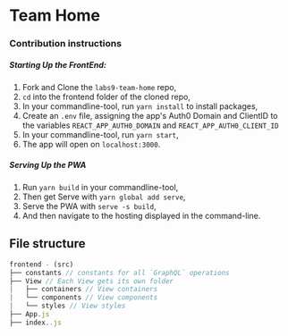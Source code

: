 # Team Home

### Contribution instructions

##### Starting Up the FrontEnd:

1. Fork and Clone the `labs9-team-home` repo,
2. `cd` into the frontend folder of the cloned repo,
3. In your commandline-tool, run `yarn install` to install packages,
4. Create an `.env` file, assigning the app's Auth0 Domain and ClientID to the variables `REACT_APP_AUTH0_DOMAIN` and `REACT_APP_AUTH0_CLIENT_ID`
5. In your commandline-tool, run `yarn start`,
6. The app will open on `localhost:3000`.

##### Serving Up the PWA

1. Run `yarn build` in your commandline-tool,
2. Then get Serve with `yarn global add serve`,
3. Serve the PWA with `serve -s build`,
4. And then navigate to the hosting displayed in the command-line.

## File structure

```javascript
frontend - (src)
├── constants // constants for all `GraphQL` operations
├── View // Each View gets its own folder
|   ├── containers // View containers
|   └── components // View components
|   └── styles // View styles
├── App.js
├── index..js
```
